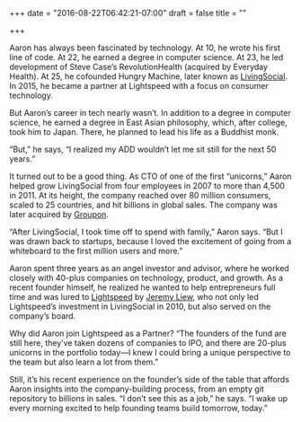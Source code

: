 +++
date = "2016-08-22T06:42:21-07:00"
draft = false
title = ""

+++

Aaron has always been fascinated by technology. At 10, he wrote his first line of code. At 22, he earned a degree in computer science. At 23, he led development of Steve Case’s RevolutionHealth (acquired by Everyday Health). At 25, he cofounded Hungry Machine, later known as <a href="livingsocial.com">LivingSocial</a>. In 2015, he became a partner at Lightspeed with a focus on consumer technology.

But Aaron’s career in tech nearly wasn’t. In addition to a degree in computer science, he earned a degree in East Asian philosophy, which, after college, took him to Japan. There, he planned to lead his life as a Buddhist monk.

“But,” he says, “I realized my ADD wouldn’t let me sit still for the next 50 years.”

It turned out to be a good thing. As CTO of one of the first “unicorns,” Aaron helped grow LivingSocial from four employees in 2007 to more than 4,500 in 2011. At its height, the company reached over 80 million consumers, scaled to 25 countries, and hit billions in global sales. The company was later acquired by <a href="groupon.com">Groupon</a>.

“After LivingSocial, I took time off to spend with family,” Aaron says. “But I was drawn back to startups, because I loved the excitement of going from a whiteboard to the first million users and more.”

Aaron spent three years as an angel investor and advisor, where he worked closely with 40-plus companies on technology, product, and growth. As a recent founder himself, he realized he wanted to help entrepreneurs full time and was lured to <a href="lsvp.com">Lightspeed</a> by <a href="https://lsvp.com/team/jeremy-liew/">Jeremy Liew</a>, who not only led Lightspeed’s investment in LivingSocial in 2010, but also served on the company’s board.

Why did Aaron join Lightspeed as a Partner? “The founders of the fund are still here, they’ve taken dozens of companies to IPO, and there are 20-plus unicorns in the portfolio today—I knew I could bring a unique perspective to the team but also learn a lot from them.”

Still, it’s his recent experience on the founder’s side of the table that affords Aaron insights into the company-building process, from an empty git repository to billions in sales. “I don’t see this as a job,” he says. “I wake up every morning excited to help founding teams build tomorrow, today.”


<br />
